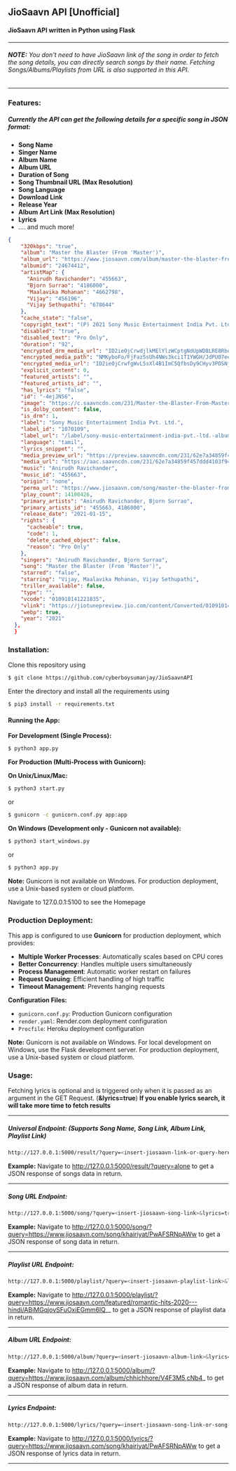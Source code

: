 ## JioSaavn API [Unofficial]




#### JioSaavn API written in Python using Flask  

 ---
###### **NOTE:** You don't need to have JioSaavn link of the song in order to fetch the song details, you can directly search songs by their name. Fetching Songs/Albums/Playlists from URL is also supported in this API.  

 ---

### **Features**:
##### Currently the API can get the following details for a specific song in JSON format:
- **Song Name**
- **Singer Name**
- **Album Name**
- **Album URL**
- **Duration of Song**
- **Song Thumbnail URL (Max Resolution)**
- **Song Language**
- **Download Link**
- **Release Year**
- **Album Art Link (Max Resolution)**
- **Lyrics**
- .... and much more!

```json
{
    "320kbps": "true",
    "album": "Master the Blaster (From 'Master')",
    "album_url": "https://www.jiosaavn.com/album/master-the-blaster-from-master/bm08zaoA,v8_",
    "albumid": "24674412",
    "artistMap": {
      "Anirudh Ravichander": "455663",
      "Bjorn Surrao": "4186000",
      "Maalavika Mohanan": "4662798",
      "Vijay": "456196",
      "Vijay Sethupathi": "678644"
    },
    "cache_state": "false",
    "copyright_text": "(P) 2021 Sony Music Entertainment India Pvt. Ltd.",
    "disabled": "true",
    "disabled_text": "Pro Only",
    "duration": "92",
    "encrypted_drm_media_url": "ID2ieOjCrwdjlkMElYlzWCptgNdUpWD8LRE8Rbogcadp0y9nKt9e0vDwQ/c4KOC3pYwArKjHDYx14Ww52kdm4I92mytrdt3FDnQW0nglPS4=",
    "encrypted_media_path": "NMKyboFo/FjFazSsUh4NWs3kci1T1YWGH/JdPU07eeT4zCGOSqtc3Cy8/+rvxSGz",
    "encrypted_media_url": "ID2ieOjCrwfgWvL5sXl4B1ImC5QfbsDy9CHyv3PDSNjUZHvft3t06LUXJ82rJU02dJhptVREyeuyLS4zyGwl0Rw7tS9a8Gtq",
    "explicit_content": 0,
    "featured_artists": "",
    "featured_artists_id": "",
    "has_lyrics": "false",
    "id": "-4ejJN56",
    "image": "https://c.saavncdn.com/231/Master-the-Blaster-From-Master--English-2021-20210115102601-500x500.jpg",
    "is_dolby_content": false,
    "is_drm": 1,
    "label": "Sony Music Entertainment India Pvt. Ltd.",
    "label_id": "1070109",
    "label_url": "/label/sony-music-entertainment-india-pvt.-ltd.-albums/LaFAA6h1q2U_",
    "language": "tamil",
    "lyrics_snippet": "",
    "media_preview_url": "https://preview.saavncdn.com/231/62e7a34859f457ddd4103f94c2d2f0a5_96_p.mp4",
    "media_url": "https://aac.saavncdn.com/231/62e7a34859f457ddd4103f94c2d2f0a5_320.mp4",
    "music": "Anirudh Ravichander",
    "music_id": "455663",
    "origin": "none",
    "perma_url": "https://www.jiosaavn.com/song/master-the-blaster-from-master/XVwOWz5,AgU",
    "play_count": 14100426,
    "primary_artists": "Anirudh Ravichander, Bjorn Surrao",
    "primary_artists_id": "455663, 4186000",
    "release_date": "2021-01-15",
    "rights": {
      "cacheable": true,
      "code": 1,
      "delete_cached_object": false,
      "reason": "Pro Only"
    },
    "singers": "Anirudh Ravichander, Bjorn Surrao",
    "song": "Master the Blaster (From 'Master')",
    "starred": "false",
    "starring": "Vijay, Maalavika Mohanan, Vijay Sethupathi",
    "triller_available": false,
    "type": "",
    "vcode": "010910141221835",
    "vlink": "https://jiotunepreview.jio.com/content/Converted/010910141178263.mp3",
    "webp": true,
    "year": "2021"
  },
  }
```

### **Installation**:

Clone this repository using
```sh
$ git clone https://github.com/cyberboysumanjay/JioSaavnAPI
```
Enter the directory and install all the requirements using
```sh
$ pip3 install -r requirements.txt
```

#### **Running the App**:

**For Development (Single Process):**
```sh
$ python3 app.py
```

**For Production (Multi-Process with Gunicorn):**

**On Unix/Linux/Mac:**
```sh
$ python3 start.py
```
or
```sh
$ gunicorn -c gunicorn.conf.py app:app
```

**On Windows (Development only - Gunicorn not available):**
```sh
$ python3 start_windows.py
```
or
```sh
$ python3 app.py
```

**Note:** Gunicorn is not available on Windows. For production deployment, use a Unix-based system or cloud platform.

Navigate to 127.0.0.1:5100 to see the Homepage

### **Production Deployment**:

This app is configured to use **Gunicorn** for production deployment, which provides:

- **Multiple Worker Processes**: Automatically scales based on CPU cores
- **Better Concurrency**: Handles multiple users simultaneously
- **Process Management**: Automatic worker restart on failures
- **Request Queuing**: Efficient handling of high traffic
- **Timeout Management**: Prevents hanging requests

**Configuration Files:**
- `gunicorn.conf.py`: Production Gunicorn configuration
- `render.yaml`: Render.com deployment configuration
- `Procfile`: Heroku deployment configuration

**Note:** Gunicorn is not available on Windows. For local development on Windows, use the Flask development server. For production deployment, use a Unix-based system or cloud platform.

### **Usage**:
Fetching lyrics is optional and is triggered only when it is passed as an argument in the GET Request. (**&lyrics=true**)
**If you enable lyrics search, it will take more time to fetch results**

---
##### **Universal Endpoint**: (Supports Song Name, Song Link, Album Link, Playlist Link)
```sh
http://127.0.0.1:5000/result/?query=<insert-jiosaavn-link-or-query-here>&lyrics=true
```
**Example:** Navigate to http://127.0.0.1:5000/result/?query=alone to get a JSON response of songs data in return.

----


##### **Song URL Endpoint**:
```sh
http://127.0.0.1:5000/song/?query=<insert-jiosaavn-song-link>&lyrics=true
```
**Example:** Navigate to http://127.0.0.1:5000/song/?query=https://www.jiosaavn.com/song/khairiyat/PwAFSRNpAWw to get a JSON response of song data in return.

---

##### **Playlist URL Endpoint**:
```sh
http://127.0.0.1:5000/playlist/?query=<insert-jiosaavn-playlist-link>&lyrics=true
```
**Example:** Navigate to http://127.0.0.1:5000/playlist/?query=https://www.jiosaavn.com/featured/romantic-hits-2020---hindi/ABiMGqjovSFuOxiEGmm6lQ__ to get a JSON response of playlist data in return.

---

##### **Album URL Endpoint**:
```sh
http://127.0.0.1:5000/album/?query=<insert-jiosaavn-album-link>&lyrics=true
```
**Example:** Navigate to http://127.0.0.1:5000/album/?query=https://www.jiosaavn.com/album/chhichhore/V4F3M5,cNb4_ to get a JSON response of album data in return.

---

##### **Lyrics Endpoint**:
```sh
http://127.0.0.1:5000/lyrics/?query=<insert-jiosaavn-song-link-or-song-id>&lyrics=true
```
**Example:** Navigate to http://127.0.0.1:5000/lyrics/?query=https://www.jiosaavn.com/song/khairiyat/PwAFSRNpAWw to get a JSON response of lyrics data in return.

---




